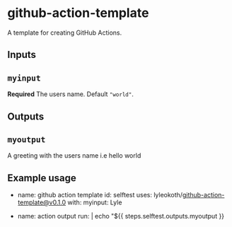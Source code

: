 # github-action-template
A template for creating GitHub Actions.

## Inputs

## `myinput`

**Required** The users name. Default `"world"`.

## Outputs

## `myoutput`

A greeting with the users name i.e hello world

## Example usage

- name: github action template
  id: selftest
  uses: lyleokoth/github-action-template@v0.1.0
  with:
    myinput: Lyle

- name: action output
  run: |
    echo "${{ steps.selftest.outputs.myoutput }}
